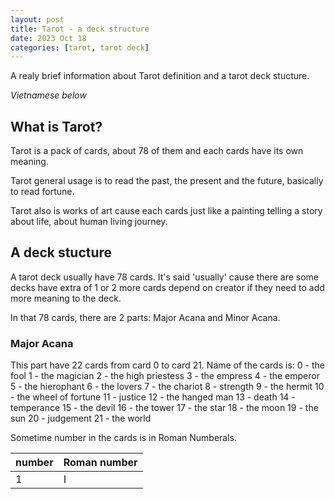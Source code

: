 ```yaml
---
layout: post
title: Tarot - a deck structure
date: 2023 Oct 18
categories: [tarot, tarot deck]
---
```


A realy brief information about Tarot definition and a tarot deck stucture.

*Vietnamese below*

## What is Tarot?

<!-- [picture of tarot decks] -->

Tarot is a pack of cards, about 78 of them and each cards have its own meaning. <br>

Tarot general usage is to read the past, the present and the future, basically to read fortune. <br>

Tarot also is works of art cause each cards just like a painting telling a story about life, about human living journey. <br>

## A deck stucture

A tarot deck usually have 78 cards. 
It's said 'usually' cause there are some decks have extra of 1 or 2 more cards depend on creator if they need to add more meaning to the deck. <br>

In that 78 cards, there are 2 parts: Major Acana and Minor Acana.<br>

### Major Acana

This part have 22 cards from card 0 to card 21. Name of the cards is:
0 - the fool
1 - the magician
2 - the high priestess
3 - the empress
4 - the emperor
5 - the hierophant
6 - the lovers
7 - the chariot
8 - strength
9 - the hermit
10 - the wheel of fortune
11 - justice
12 - the hanged man
13 - death
14 - temperance
15 - the devil
16 - the tower
17 - the star
18 - the moon
19 - the sun
20 - judgement 
21 - the world

Sometime number in the cards is in Roman Numberals.

| number | Roman number |
|--- | --- |
| 1 | I |
